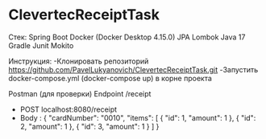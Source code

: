 # ClevertecReceiptTask

Стек:
 Spring Boot
 Docker (Docker Desktop 4.15.0)
 JPA
 Lombok
 Java 17
 Gradle
 Junit
 Mokito
  
Инструкция:
 -Клонировать репозиторий https://github.com/PavelLukyanovich/ClevertecReceiptTask.git
 -Запустить docker-compose.yml (docker-compose up) в корне проекта
 
Postman (для проверки)
Endpoint /receipt
 - POST localhost:8080/receipt
 - Body :
        {
    "cardNumber": "0010",
    "items": [
        {
            "id": 1,
            "amount": 1
        },
        {
            "id": 2,
            "amount": 1
        },
        {
            "id": 3,
            "amount": 1
        }
    ]
}
